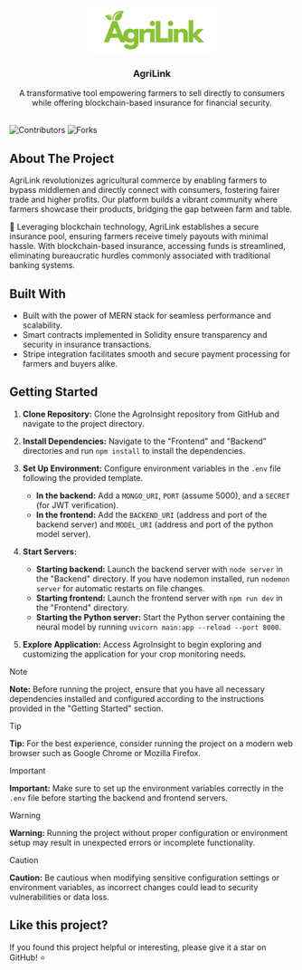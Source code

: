 <br/>
<p align="center">
    <img src="frontend/src/assets/logo.png" alt="Logo" height="80">
  <h3 align="center">AgriLink</h3>

  <p align="center">
    A transformative tool empowering farmers to sell directly to consumers while offering blockchain-based insurance for financial security.
    <br/>
    <br/>
  </p>
</p>

![Contributors](https://img.shields.io/github/contributors/varnit-ta/AgriLink?color=dark-green) ![Forks](https://img.shields.io/github/forks/varnit-ta/AgriLink?style=social)

## About The Project

AgriLink revolutionizes agricultural commerce by enabling farmers to bypass middlemen and directly connect with consumers, fostering fairer trade and higher profits. Our platform builds a vibrant community where farmers showcase their products, bridging the gap between farm and table.

🔗 Leveraging blockchain technology, AgriLink establishes a secure insurance pool, ensuring farmers receive timely payouts with minimal hassle. With blockchain-based insurance, accessing funds is streamlined, eliminating bureaucratic hurdles commonly associated with traditional banking systems.

## Built With

- Built with the power of MERN stack for seamless performance and scalability.
- Smart contracts implemented in Solidity ensure transparency and security in insurance transactions.
- Stripe integration facilitates smooth and secure payment processing for farmers and buyers alike.

## Getting Started

1. **Clone Repository:** 
   Clone the AgroInsight repository from GitHub and navigate to the project directory.

2. **Install Dependencies:** 
   Navigate to the "Frontend" and "Backend" directories and run `npm install` to install the dependencies.

3. **Set Up Environment:** 
   Configure environment variables in the `.env` file following the provided template.
   - **In the backend:** Add a `MONGO_URI`, `PORT` (assume 5000), and a `SECRET` (for JWT verification).
   - **In the frontend:** Add the `BACKEND_URI` (address and port of the backend server) and `MODEL_URI` (address and port of the python model server).

4. **Start Servers:**
   - **Starting backend:** Launch the backend server with `node server` in the "Backend" directory. If you have nodemon installed, run `nodemon server` for automatic restarts on file changes.
   - **Starting frontend:** Launch the frontend server with `npm run dev` in the "Frontend" directory.
   - **Starting the Python server:** Start the Python server containing the neural model by running `uvicorn main:app --reload --port 8000`.

5. **Explore Application:** 
   Access AgroInsight to begin exploring and customizing the application for your crop monitoring needs.


> [!NOTE]
> **Note:** Before running the project, ensure that you have all necessary dependencies installed and configured according to the instructions provided in the "Getting Started" section.

> [!TIP]
> **Tip:** For the best experience, consider running the project on a modern web browser such as Google Chrome or Mozilla Firefox.

> [!IMPORTANT]
> **Important:** Make sure to set up the environment variables correctly in the `.env` file before starting the backend and frontend servers.

> [!WARNING]
> **Warning:** Running the project without proper configuration or environment setup may result in unexpected errors or incomplete functionality.

> [!CAUTION]
> **Caution:** Be cautious when modifying sensitive configuration settings or environment variables, as incorrect changes could lead to security vulnerabilities or data loss.

## Like this project?

If you found this project helpful or interesting, please give it a star on GitHub! ⭐
